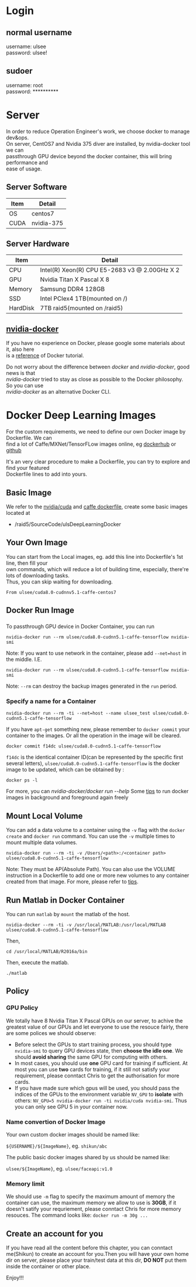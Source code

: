 Login
====
normal username
---
username: ulsee  
password: ulsee!

sudoer
---
username: root  
password: **********

# Server
In order to reduce Operation Engineer's work, we choose docker to manage dev&ops.  
On server, CentOS7 and Nvidia 375 diver are installed, by nvidia-docker tool we can  
passthrough GPU device beyond the docker container, this will bring performance and  
ease of usage.

## Server Software

Item | Detail
------- | -------
OS | centos7
CUDA | nvidia-375

## Server Hardware
Item |Detail
------- | -------
CPU | Intel(R) Xeon(R) CPU E5-2683 v3 @ 2.00GHz X 2
GPU | Nvidia Titan X Pascal X 8 
Memory | Samsung DDR4 128GB
SSD | Intel PCIex4 1TB(mounted on /)
HardDisk | 7TB raid5(mounted on /raid5)

## [nvidia-docker](https://github.com/NVIDIA/nvidia-docker/wiki/Why%20NVIDIA%20Docker?)
If you have no experience on Docker, please google some materials about it, also here  
is a [reference](http://www.docker.org.cn/book/) of Docker tutorial.  

Do not worry about the difference between *docker* and *nvidia-docker*, good news is that  
*nvidia-docker* tried to stay as close as possible to the Docker philosophy. So you can use  
*nvidia-docker* as an alternative Docker CLI.

# Docker Deep Learning Images
For the custom requirements, we need to define our own Docker image by Dockerfile. We can  
find a lot of Caffe/MXNet/TensorFLow images online, eg [dockerhub](https://hub.docker.com/explore/) or [github](https://github.com/)

It's an very clear procedure to make a Dockerfile, you can try to explore and find your featured  
Dockerfile lines to add into yours.

## Basic Image
We refer to the [nvidia/cuda](https://hub.docker.com/r/nvidia/cuda/) and [caffe dockerfile](https://hub.docker.com/r/bvlc/caffe/), create some basic images located at
 * /raid5/SourceCode/ulsDeepLearningDocker


## Your Own Image
You can start from the Local images, eg. add this line into Dockerfile's 1st line, then fill your  
own commands, which will reduce a lot of building time, especially, there're lots of downloading tasks.  
Thus, you can skip waiting for downloading.
```
From ulsee/cuda8.0-cudnnv5.1-caffe-centos7
```

## Docker Run Image
### 
To passthrough GPU device in Docker Container, you can run
```
nvidia-docker run --rm ulsee/cuda8.0-cudnn5.1-caffe-tensorflow nvidia-smi 
```
Note: If you want to use network in the container, please add ```--net=host``` in the middle. I.E.
```
nvidia-docker run --rm ulsee/cuda8.0-cudnn5.1-caffe-tensorflow nvidia-smi 
```
Note: ```--rm``` can destroy the backup images generated in the ```run``` period.
### Specify a name for a Container
```
nvidia-docker run --rm -ti --net=host --name ulsee_test ulsee/cuda8.0-cudnn5.1-caffe-tensorflow
```

If you have ```apt-get``` something new, please remember to ```docker commit``` your container to the images. Or all the operation in the image will be cleared.

```
docker commit f14dc ulsee/cuda8.0-cudnn5.1-caffe-tensorflow
```
```f14dc``` is the identical container ID(can be represented by the specific first several letters), ```ulsee/cuda8.0-cudnn5.1-caffe-tensorflow``` is the docker image to be updated, which can be obtained by :

```
docker ps -l
```

For more, you can *nvidia-docker/docker run --help*
Some [tips](http://blog.csdn.net/O1_1O/article/details/52710733) to run docker images in background and foreground again freely

## Mount Local Volume

You can add a data volume to a container using the ```-v``` flag with the ```docker create``` and ```docker run``` command. You can use the ```-v``` multiple times to mount multiple data volumes. 
```
nvidia-docker run --rm -ti -v /Users/<path>:/<container path> ulsee/cuda8.0-cudnn5.1-caffe-tensorflow 
```

Note: They must be AP(Absolute Path). You can also use the VOLUME instruction in a Dockerfile to add one or more new volumes to any container created from that image. For more, please refer to [tips](https://docs.docker.com/engine/tutorials/dockervolumes/#mount-a-host-directory-as-a-data-volume).

## Run Matlab in Docker Container

You can run ```matlab``` by ```mount``` the matlab of the host.

```
nvidia-docker --rm -ti -v /usr/local/MATLAB:/usr/local/MATLAB ulsee/cuda8.0-cudnn5.1-caffe-tensorflow
```
Then, 

```
cd /usr/local/MATLAB/R2016a/bin
```
Then, execute the matlab.

```
./matlab
```
## Policy
### GPU Policy

We totally have 8 Nvidia Titan X Pascal GPUs on our server, to achive the greatest value of our GPUs and let everyone to use the resouce fairly, there are some polices we should observe:

 *  Before select the GPUs to start training process, you should type ```nvidia-smi``` to query GPU devices state, then __choose the idle one__. We should __avoid sharing__ the same GPU for computing with others.
 *  In most cases, you should use __one__ GPU card for training if sufficient.  At most you can use __two__ cards for training, if it still not satisfy your requirement, please conntact Chris to get the authorisation for more cards.
 *  If you have made sure which gpus will be used, you should pass the indices of the GPUs to the environment variable ```NV_GPU``` to __isolate__ with others:
 ```NV_GPU=5 nvidia-docker run -ti nvidia/cuda nvidia-smi```.
 Thus you can only see GPU 5 in your container now.
 
### Name convertion of Docker Image
 
 Your own custom docker images should be named like:
 
 ```${USERNAME}/${ImageName}```,
 eg. ```shikun/abc```
 
 The public basic docker images shared by us should be named like:
 
 ```ulsee/${ImageName}```,
eg. ```ulsee/faceapi:v1.0```

### Memory limit

We should use `-m` flag to specify the maximum amount of memory the container can use, the maximum memory we allow to use is __30GB__, if it doesn't satify your requriement, please conntact Chris for more memory resouces. The command looks like:
```docker run -m 30g ...```
 
 
## Create an account for you
If you have read all the content before this chapter, you can conntact me(Shikun) to create an account for you.Then you will have your own home dir on server, please place your train/test data at this dir, __DO NOT__ put them inside the container or other place. 

Enjoy!!!
 
 

